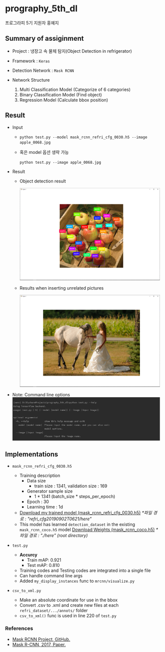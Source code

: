 # prography_5th_dl
프로그라피 5기 지원자 홍예지

## Summary of assiginment
+ Project : 냉장고 속 물체 탐지(Object Detection in refrigerator)


+ Framework : `Keras`
+ Detection Network : `Mask RCNN`
+ Network Structure
    1. Multi Classification Model (Categorize of 6 categories)
    2. Binary Classification Model (Find object)
    3. Regression Model (Calculate bbox position)

## Result
+ Input
   - `python test.py --model mask_rcnn_refri_cfg_0030.h5 --image apple_0068.jpg` 
   
   - 혹은 model 옵션 생략 가능
   
        `python test.py --image apple_0068.jpg`

+ Result
    - Object detection result
    
        ![result_predict](./readme/result_predict.png "Object detection")
    
    - Results when inserting unrelated pictures
    
        ![result_unrelated](./readme/result_unrelated.png "Results when inserting unrelated pictures")
    
* Note: Command line options
![help](./readme/cmdline_help.png "Show help option in the command line")

## Implementations
+ `mask_rcnn_refri_cfg_0030.h5`
    - Training description
        - Data size
            - train size : 1341, validation size : 169
        - Generator sample size
            - 1 * 1341 (batch_size * steps_per_epoch)
        - Epoch : 30
        - Learning time : 1d
    - [Download my trained model (mask_rcnn_refri_cfg_0030.h5)](https://drive.google.com/open?id=1aKaF9Zu095W32YxAEte9v1_FCJUAky9m) _*파일 경로 : "refri_cfg20190902T0621/here"_
    - This model has learned `detection_dataset` in the existing `mask_rcnn_coco.h5` model
    [Download Weights (mask_rcnn_coco.h5)](https://github.com/matterport/Mask_RCNN/releases/download/v2.0/mask_rcnn_coco.h5) _*파일 경로 : "./here" (root directory)_
        
+ `test.py`
    - **Accurcy**
        - Train mAP: 0.921
        - Test mAP: 0.810 
    - Training codes and Testing codes are integrated into a single file
    - Can handle command line args
    - Added `my_display_instances` func to `mrcnn/visualize.py`
+ `csv_to_xml.py`
    - Make an absolute coordinate for use in the bbox
    - Convert .csv to .xml and create new files at each `refri_dataset/.../annots/` folder
    - `csv_to_xml()` func is used in line 220 of `test.py`
    
### References
- [Mask RCNN Project, GitHub.](https://github.com/matterport/Mask_RCNN)
- [Mask R-CNN, 2017, Paper.](https://arxiv.org/abs/1703.06870)